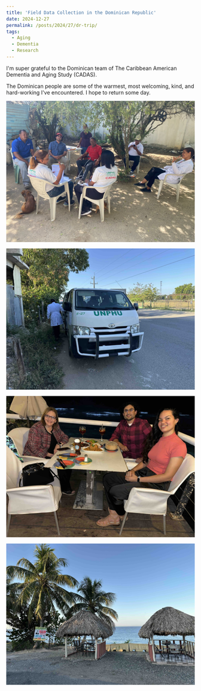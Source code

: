 ```yaml
---
title: 'Field Data Collection in the Dominican Republic'
date: 2024-12-27
permalink: /posts/2024/27/dr-trip/
tags:
  - Aging
  - Dementia
  - Research
---
```


I'm super grateful to the Dominican team of The Caribbean American Dementia and Aging Study (CADAS). 

The Dominican people are some of the warmest, most welcoming, kind, and hard-working I've encountered. I hope to return some day.

![dr1](/images/dr-1.jpeg)

![dr2](/images/dr-2.jpeg)

![dr3](/images/dr-3.jpeg)

![dr4](/images/dr-4.jpeg)